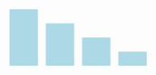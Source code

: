<!DOCTYPE html>
<html>
<head>
<style>
.bar {
  width: 50px;
  height: 100%;
  display: inline-block;
  background-color: lightblue;
  margin-right: 10px;
}
</style>
</head>
<body>
<div class="bar" style="height: 100px;"></div>
<div class="bar" style="height: 75px;"></div>
<div class="bar" style="height: 50px;"></div>
<div class="bar" style="height: 25px;"></div>
</body>
</html>
